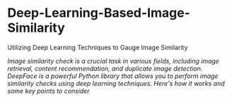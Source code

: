 # Deep-Learning-Based-Image-Similarity
Utilizing Deep Learning Techniques to Gauge Image Similarity


_Image similarity check is a crucial task in various fields, including image retrieval, content recommendation, and duplicate image detection. DeepFace is a powerful Python library that allows you to perform image similarity checks using deep learning techniques. Here's how it works and some key points to consider_

